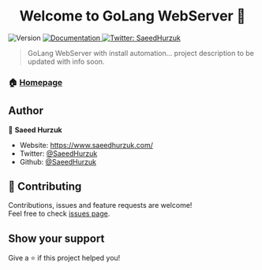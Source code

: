 <h1 align="center">Welcome to GoLang WebServer 👋</h1>
<p>
  <img alt="Version" src="https://img.shields.io/badge/version-0.0.1-blue.svg?cacheSeconds=2592000" />
  <a href="https://github.com/SaeedHurzuk/golang-webserver/wiki" target="_blank">
    <img alt="Documentation" src="https://img.shields.io/badge/documentation-yes-brightgreen.svg" />
  </a>
  <a href="https://twitter.com/SaeedHurzuk" target="_blank">
    <img alt="Twitter: SaeedHurzuk" src="https://img.shields.io/twitter/follow/SaeedHurzuk.svg?style=social" />
  </a>
</p>

> GoLang WebServer with install automation... project description to be updated with info soon.

### 🏠 [Homepage](https://github.com/SaeedHurzuk/golang-webserver)

## Author

👤 **Saeed Hurzuk**

* Website: https://www.saeedhurzuk.com/
* Twitter: [@SaeedHurzuk](https://twitter.com/SaeedHurzuk)
* Github: [@SaeedHurzuk](https://github.com/SaeedHurzuk)

## 🤝 Contributing

Contributions, issues and feature requests are welcome!<br />Feel free to check [issues page](https://github.com/SaeedHurzuk/golang-webserver/issues). 

## Show your support

Give a ⭐️ if this project helped you!